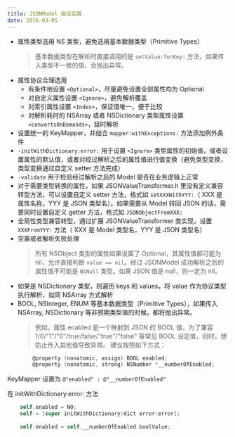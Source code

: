 ```yaml
---
title: JSONModel 最佳实践
date: 2016-03-05
---
```


- 属性类型选用 NS 类型，避免选用基本数据类型（Primitive Types）
	> 基本数据类型在解析时直接调用的是 `setValue:forKey:` 方法，如果传入类型不一致的值，会抛出异常。
- 属性协议合理选用
	- 有条件地设置 `<Optional>`，尽量避免设置全部属性均为 Optional
	- 对自定义属性设置 `<Ignore>`，避免解析覆盖
	- 对索引属性设置 `<Index>`，保证值唯一，便于比较
	- 对解析耗时的 NSArray 或者 NSDictionary 类型属性设置 `<convertsOnDemands>`，延时解析
- 设置统一的 KeyMapper，并结合 `mapper:withExceptions:` 方法添加例外条件
- `-initWithDictionary:error:` 用于设置 `<Ignore>` 类型属性的初始值，或者设置属性的默认值，或者对经过解析之后的属性值进行值变换（避免类型变换，类型变换通过自定义 setter 方法完成）
- `-validate` 用于检验经过解析之后的 Model 是否在业务逻辑上正常
- 对于需要类型转换的属性，如果 JSONValueTransformer.h 里没有定义兼容转型方法，可以设置自定义 setter 方法，格式如 `setXXXWithYYY:`（ XXX 是属性名称，YYY 是 JSON 类型名）。如果需要从 Model 转回 JSON 的话，需要同时设置自定义 getter 方法，格式如 `JSONObjectFromXXX:`
- 全局性类型兼容转型，通过扩展 JSONValueTransformer 类实现，设置 `XXXFromYYY:` 方法（ XXX 是 Model 类型名，YYY 是 JSON 类型名）
- 空置或者解析失败处理
	> 所有 NSObject 类型的属性如果设置了 Optional，其属性值都可能为 nil，允许直接判断 `value == nil`。经过 JSONModel 成功解析之后的属性值不可能是 `NSNull` 类型。如果 JSON 值是 null，则一定为 nil。
- 如果是 NSDictionary 类型，则遍历 keys 和 values，将 value 作为协议类型执行解析，如同 NSArray 方式解析
- BOOL, NSInteger, ENUM 等基本数据类型（Primitive Types），如果传入 NSArray, NSDictionary 等非预期类型值的时候，都将抛出异常。
	> 例如，属性 enabled 是一个映射到 JSON 的 BOOL 值，为了兼容 1/0/"1"/"0"/true/false/"true"/"false" 等常见 BOOL 设定值，同时，想防止传入其他值导致异常。
	> 建议按照如下方式：
		
```objectivec
		@property (nonatomic, assign) BOOL enabled;
		@property (nonatomic, strong) NSNumber *__numberOfEnabled;
```
		

KeyMapper 设置为 `@"enabled" : @"__numberOfEnabled"`

在 initWithDictionary:error: 方法
	
```objectivec
	self.enabled = NO;
	self = [super initWithDictionary:dict error:error]; 
	
	self.enabled = self.__numberOfEnabled.boolValue;
```
	